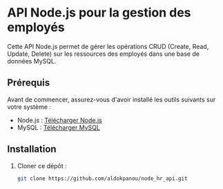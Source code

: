 # API Node.js pour la gestion des employés

Cette API Node.js permet de gérer les opérations CRUD (Create, Read, Update, Delete) sur les ressources des employés dans une base de données MySQL.

## Prérequis

Avant de commencer, assurez-vous d'avoir installé les outils suivants sur votre système :

- Node.js : [Télécharger Node.js](https://nodejs.org/)
- MySQL : [Télécharger MySQL](https://dev.mysql.com/downloads/)

## Installation

1. Cloner ce dépôt :

   ```bash
   git clone https://github.com/aldokpanou/node_hr_api.git
